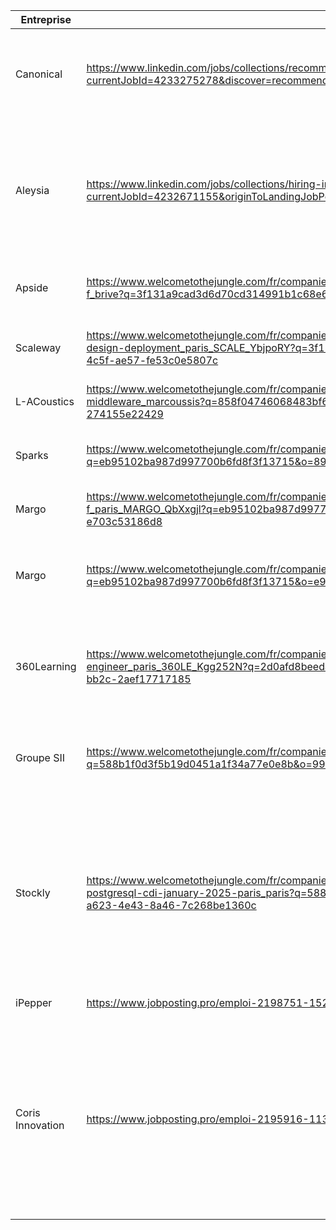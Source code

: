
| **Entreprise**   | **Offre**                                                                                                                                                                                                             | **Poste**                                                       | Lieu                                   | Stack                                                                                                                                                                                                                                                                                                                   | CV  | LM  | Candidature | Reponses |
| ---------------- | --------------------------------------------------------------------------------------------------------------------------------------------------------------------------------------------------------------------- | --------------------------------------------------------------- | -------------------------------------- | ----------------------------------------------------------------------------------------------------------------------------------------------------------------------------------------------------------------------------------------------------------------------------------------------------------------------- | --- | --- | ----------- | -------- |
| Canonical        | https://www.linkedin.com/jobs/collections/recommended/?currentJobId=4233275278&discover=recommended&discoveryOrigin=JOBS_HOME_JYMBII                                                                                  | Software Engineer - Python - Ubuntu Pro client - graduate level | Full remote                            | Python, Ubuntu Linux, CI, end-system contract managment, Debian pa                                                                                                                                                                                                                                                      |     |     |             |          |
| Aleysia          | https://www.linkedin.com/jobs/collections/hiring-in-network/?currentJobId=4232671155&originToLandingJobPostings=4233391796%2C4232751755%2C4231823037                                                                  | Dev Python                                                      | Grenoble                               | Python sous Linux, FastApi, Flask ou Django, Pandas.  Numpy, Git Docker, Kubernetes, outil Big Data, environnement Cloud ig Data,                                                                                                                                                                                       |     |     |             |          |
| Apside           | https://www.welcometothejungle.com/fr/companies/apside/jobs/ingenieur-developpeur-banc-de-test-h-f_brive?q=3f131a9cad3d6d70cd314991b1c68e6c&o=ccfe5d9e-79cb-4571-88bb-cf033bdaced0                                    | Développeur logiciel Python H/F                                 | Brive-la-Gaillarde                     | Python, Teststand, radiofrequence, electronique                                                                                                                                                                                                                                                                         |     |     |             |          |
| Scaleway         | https://www.welcometothejungle.com/fr/companies/scaleway/jobs/system-software-engineer-instances-design-deployment_paris_SCALE_YbjpoRY?q=3f131a9cad3d6d70cd314991b1c68e6c&o=5f1aa2df-f523-4c5f-ae57-fe53c0e5807c      | Software Engineer Instance Control Plane                        | Paris, Lille, Toulouse, Lyon, Bordeaux | Python, SQL, Linux, Nomad - Salt - Ansible, QEMU -KVM virtualization,                                                                                                                                                                                                                                                   |     |     |             |          |
| L-ACoustics      | https://www.welcometothejungle.com/fr/companies/l-acoustics/jobs/software-developer-middleware_marcoussis?q=858f04746068483bf6be9182bea9df47&o=9699d205-3834-400d-921f-274155e22429                                   | Software Developer, Middleware                                  | Marcoussis                             | C++, Qt, Git, Scrum                                                                                                                                                                                                                                                                                                     |     |     |             |          |
| Sparks           | https://www.welcometothejungle.com/fr/companies/spark/jobs/data-analyst_paris?q=eb95102ba987d997700b6fd8f3f13715&o=890aa2e0-f7b8-4a1d-b9d4-3146f3d3e86d                                                               | Software Engineer                                               | Paris                                  | Python/TS ,SQL, CI/CD et cloud, algorithmie et design pattern                                                                                                                                                                                                                                                           |     |     |             |          |
| Margo            | https://www.welcometothejungle.com/fr/companies/margo/jobs/developpeur-python-r-d-h-f_paris_MARGO_QbXxgjl?q=eb95102ba987d997700b6fd8f3f13715&o=be372989-08d7-4335-b03f-e703c53186d8                                   | Developpeur Python R&D                                          | Paris                                  | Python, C++, JS, Linux                                                                                                                                                                                                                                                                                                  |     |     |             |          |
| Margo            | https://www.welcometothejungle.com/fr/companies/margo/jobs/developpeur-python-r-d-h-f_paris?q=eb95102ba987d997700b6fd8f3f13715&o=e98e4d38-f45b-439c-a23c-dcba65965df3                                                 | Developpeur Python R                                            | Paris                                  | Python, Pandas, Numpy, Spark, Kafka, jenkins, Autosys, Pycharm, SQL, PL SQL                                                                                                                                                                                                                                             |     |     |             |          |
| 360Learning      | https://www.welcometothejungle.com/fr/companies/360learning/jobs/software-engineer_paris_360LE_Kgg252N?q=2d0afd8beeda3d82e816b1a4415f065a&o=dd0f46bf-bf90-4ea1-bb2c-2aef17717185                                      | Software engineer                                               | Paris                                  | FullStack programming, JS, algorithms, product-oriented mindset, English(B2)                                                                                                                                                                                                                                            |     |     |             |          |
| Groupe SII       | https://www.welcometothejungle.com/fr/companies/sii/jobs/developpeur-python-f-h_montpellier?q=588b1f0d3f5b19d0451a1f34a77e0e8b&o=991eaa65-3f46-4386-8b67-308aa89ff1f7                                                 | Développeur Python                                              | Rennes                                 | • Python, FastAPI      <br>• GitLab CI/CD ; Helm, ArgoCD      <br>• Docker, Kubernetes                                                                                                                                                                                                                                  |     |     |             |          |
| Stockly          | https://www.welcometothejungle.com/fr/companies/stockly/jobs/senior-software-engineer-rust-c-c-grpc-postgresql-cdi-january-2025-paris_paris?q=588b1f0d3f5b19d0451a1f34a77e0e8b&o=e4c099d7-a623-4e43-8a46-7c268be1360c | Software Engineer                                               |                                        | - [Rust](https://www.rust-lang.org/fr)<br>    <br>- [PostgreSQL](https://www.postgresql.org/)<br>    <br>- [gRPC](https://grpc.io/)<br>    <br>- [Docker](https://www.docker.com/)<br>    <br>- Parallel computing<br>    <br>- [Git](https://git-scm.com/)<br>    <br>- [Debian](https://www.debian.org/index.fr.html) |     |     |             |          |
| iPepper          | https://www.jobposting.pro/emploi-2198751-152                                                                                                                                                                         | Jeune Développeur Diplômé                                       | Valbonne                               |                                                                                                                                                                                                                                                                                                                         |     |     |             |          |
| Coris Innovation | https://www.jobposting.pro/emploi-2195916-113#postuler                                                                                                                                                                | Développeur Logiciel                                            | Annecy                                 | - Developpement embarque temp reel<br>- C, Python, C++<br>- Git<br>- STM32, EFR32<br>- test unitaire,  integrations et validation<br>- OS temps reel (µC-OS-II)<br>- Jenkins<br>                                                                                                                                        |     |     | Fait        |          |
|                  |                                                                                                                                                                                                                       |                                                                 |                                        |                                                                                                                                                                                                                                                                                                                         |     |     |             |          |
